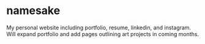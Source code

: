# namesake

My personal website including portfolio, resume, linkedin, and instagram.  Will expand portfolio and add pages outlining art projects in coming months.


